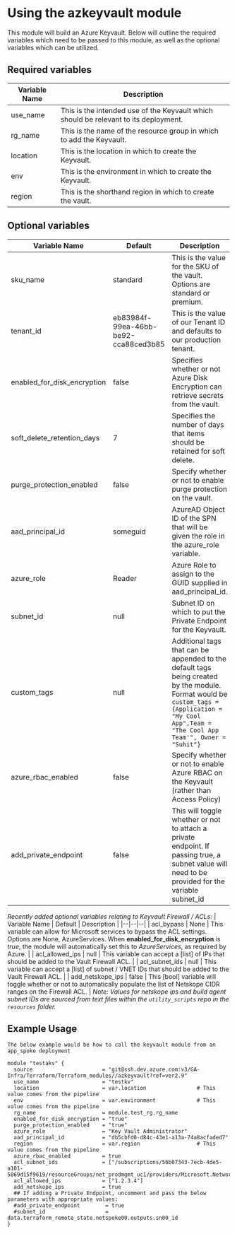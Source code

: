 # Using the azkeyvault module
This module will build an Azure Keyvault.  Below will outline the required variables which need to be passed to this module, as well as the optional variables which can be utilized.

## Required variables
| Variable Name | Description | 
| -------- | -------- |
| use_name |  This is the intended use of the Keyvault which should be relevant to its deployment. |
| rg_name | This is the name of the resource group in which to add the Keyvault. |
| location | This is the location in which to create the Keyvault. | 
| env | This is the environment in which to create the Keyvault.  |
| region | This is the shorthand region in which to create the vault. |

## Optional variables
| Variable Name | Default | Description |
|--|--|--|
| sku_name | standard | This is the value for the SKU of the vault.  Options are standard or premium. |
| tenant_id | eb83984f-99ea-46bb-be92-cca88ced3b85 | This is the value of our Tenant ID and defaults to our production tenant. | 
| enabled_for_disk_encryption | false | Specifies whether or not Azure Disk Encryption can retrieve secrets from the vault. |
| soft_delete_retention_days | 7 | Specifies the number of days that items should be retained for soft delete. |
| purge_protection_enabled | false | Specify whether or not to enable purge protection on the vault. |  
| aad_principal_id | someguid | AzureAD Object ID of the SPN that will be given the role in the azure_role variable. | 
| azure_role | Reader | Azure Role to assign to the GUID supplied in aad_principal_id. | 
| subnet_id | null | Subnet ID on which to put the Private Endpoint for the Keyvault.  | 
| custom_tags | null | Additional tags that can be appended to the default tags being created by the module. Format would be `custom_tags = {Application = "My Cool App",Team = "The Cool App Team'", Owner = "Suhit"}` |
| azure_rbac_enabled | false | Specify whether or not to enable Azure RBAC on the Keyvault (rather than Access Policy) |
| add_private_endpoint | false | This will toggle whether or not to attach a private endpoint.  If passing true, a subnet value will need to be provided for the variable subnet_id |

*Recently added optional variables relating to Keyvault Firewall / ACLs:*
| Variable Name | Default | Description |
|--|--|--|
| acl_bypass | None | This variable can allow for Microsoft services to bypass the ACL settings.  Options are None, AzureServices.  When **enabled_for_disk_encryption** is *true*, the module will automatically set this to *AzureServices*, as required by Azure. |
| acl_allowed_ips | null | This variable can accept a [list] of IPs that should be added to the Vault Firewall ACL. |
| acl_subnet_ids | null | This variable can accept a [list] of subnet / VNET IDs that should be added to the Vault Firewall ACL. |
| add_netskope_ips | false | This [bool] variable will toggle whether or not to automatically populate the list of Netskope CIDR ranges on the Firewall ACL. |
*Note: Values for netskope ips and build agent subnet IDs are sourced from text files within the `utility_scripts` repo in the `resources` folder.*

## Example Usage
```
The below example would be how to call the keyvault module from an app_spoke deployment

module "testakv" {
  source                      = "git@ssh.dev.azure.com:v3/GA-Infra/Terraform/Terraform_modules//azkeyvault?ref=ver2.9"
  use_name                    = "testkv"
  location                    = var.location                # This value comes from the pipeline
  env                         = var.environment             # This value comes from the pipeline
  rg_name                     = module.test_rg.rg_name      
  enabled_for_disk_encryption = "true"
  purge_protection_enabled    = "true"
  azure_role                  = "Key Vault Administrator"
  aad_principal_id            = "db5cbfd0-d84c-43e1-a13a-74a8acfaded7"
  region                      = var.region                  # This value comes from the pipeline
  azure_rbac_enabled          = true
  acl_subnet_ids              = ["/subscriptions/56b07343-7ecb-4de5-a101-5869d15f9619/resourceGroups/net_prodmgmt_uc1/providers/Microsoft.Network/virtualNetworks/mgmt_uc1_vnet/subnets/mgmt_uc1_sn04"]
  acl_allowed_ips             = ["1.2.3.4"]
  add_netskope_ips            = true
  ## If adding a Private Endpoint, uncomment and pass the below parameters with appropriate values:
  #add_private_endpoint        = true
  #subnet_id                   = data.terraform_remote_state.netspoke00.outputs.sn00_id 
}
```